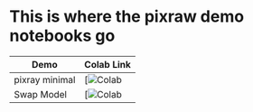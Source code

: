 # This is where the pixraw demo notebooks go

| Demo  | Colab Link |
| ------------- | ------------- |
| pixray minimal  |  [![Colab](https://colab.research.google.com/github/pixray/pixray_notebooks/blob/master/pixray_minimal.ipynb)  |
| Swap Model  |  [![Colab](https://colab.research.google.com/github/pixray/pixray_notebooks/blob/master/Pixray_Swap_Model.ipynb)  |
